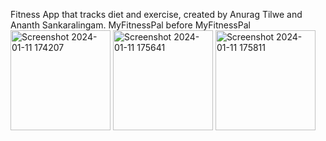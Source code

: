 Fitness App that tracks diet and exercise, created by Anurag Tilwe and Ananth Sankaralingam. MyFitnessPal before MyFitnessPal
<img width="160" alt="Screenshot 2024-01-11 174207" src="https://github.com/AnanthSankaralingam/FitnessApp/assets/79415395/07ec5ad7-f19a-4544-890e-5b479107396e">
<img width="160" alt="Screenshot 2024-01-11 175641" src="https://github.com/AnanthSankaralingam/FitnessApp/assets/79415395/aea563da-2380-40cf-9d6b-f6e1b67fac88">
<img width="160" alt="Screenshot 2024-01-11 175811" src="https://github.com/AnanthSankaralingam/FitnessApp/assets/79415395/9e7a53ad-2bc6-4256-9510-371cb7a02104">

